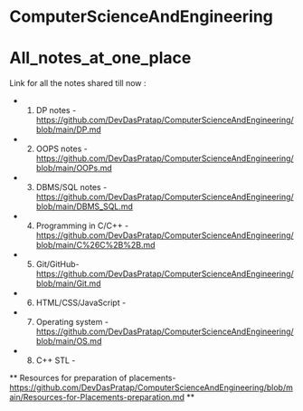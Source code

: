 # ComputerScienceAndEngineering
# All_notes_at_one_place

Link for all the notes shared till now : 

- 1. DP notes - https://github.com/DevDasPratap/ComputerScienceAndEngineering/blob/main/DP.md

- 2. OOPS notes - https://github.com/DevDasPratap/ComputerScienceAndEngineering/blob/main/OOPs.md

- 3. DBMS/SQL notes - https://github.com/DevDasPratap/ComputerScienceAndEngineering/blob/main/DBMS_SQL.md

- 4. Programming in C/C++ - https://github.com/DevDasPratap/ComputerScienceAndEngineering/blob/main/C%26C%2B%2B.md

- 5. Git/GitHub- https://github.com/DevDasPratap/ComputerScienceAndEngineering/blob/main/Git.md

- 6. HTML/CSS/JavaScript - 

- 7. Operating system - https://github.com/DevDasPratap/ComputerScienceAndEngineering/blob/main/OS.md

- 8. C++ STL - 

** Resources for preparation of placements- https://github.com/DevDasPratap/ComputerScienceAndEngineering/blob/main/Resources-for-Placements-preparation.md **
